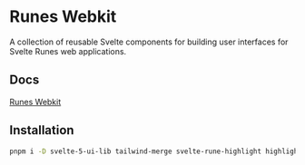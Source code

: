 # Runes Webkit

A collection of reusable Svelte components for building user interfaces for Svelte Runes web applications.

## Docs

[Runes Webkit](https://runes-webkit.codewithshin.com/)

## Installation

```sh
pnpm i -D svelte-5-ui-lib tailwind-merge svelte-rune-highlight highlight.js runes-webkit svelte-lib-helpers
```
